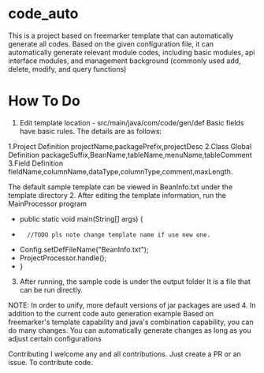 # code_auto
This is a project based on freemarker template that can automatically generate all codes. Based on the given configuration file, it can automatically generate relevant module codes, including basic modules, api interface modules, and management background (commonly used add, delete, modify, and query functions)

# How To Do
1. Edit template location - src/main/java/com/code/gen/def
Basic fields have basic rules. The details are as follows:

 1.Project Definition    projectName,packagePrefix,projectDesc
 2.Class Global Definition  packageSuffix,BeanName,tableName,menuName,tableComment
 3.Field Definition fieldName,columnName,dataType,columnType,comment,maxLength.

The default sample template can be viewed in BeanInfo.txt under the template directory
2. After editing the template information, run the MainProcessor program

- public static void main(String[] args) {
-       //TODO pls note change template name if use new one.
-	Config.setDefFileName("BeanInfo.txt");
-	ProjectProcessor.handle();
- }

3. After running, the sample code is under the output folder
It is a file that can be run directly.

NOTE: In order to unify, more default versions of jar packages are used
4. In addition to the current code auto generation example
Based on freemarker's template capability and java's combination capability, you can do many changes. You can automatically generate changes as long as you adjust certain configurations

Contributing
I welcome any and all contributions. Just create a PR or an issue. To contribute code.
